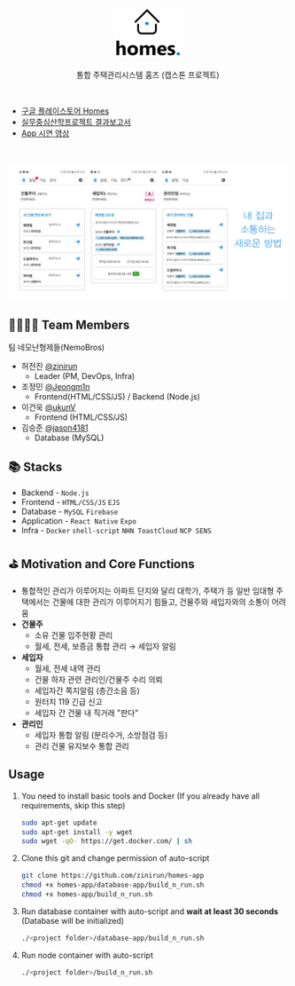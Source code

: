 <p align="center">
<img src="./.github/logo.png" alt="logo" width="125" />
<br />
<br />
통합 주택관리시스템 홈즈 (캡스톤 프로젝트)
</p>
<br />

- [구글 플레이스토어 Homes](https://play.google.com/store/apps/details?id=com.nemobros.homes)
- [실무중심산학프로젝트 결과보고서](./.github/report.pdf)
- [App 시연 영상](https://s3.us-west-2.amazonaws.com/secure.notion-static.com/45795d3a-c2fa-4f6a-8522-611c1c8d992a/vllo.mp4?X-Amz-Algorithm=AWS4-HMAC-SHA256&X-Amz-Credential=AKIAT73L2G45O3KS52Y5%2F20210505%2Fus-west-2%2Fs3%2Faws4_request&X-Amz-Date=20210505T111317Z&X-Amz-Expires=86400&X-Amz-Signature=155ffe0f4c046004364f6d34aa13689272df29bf0bd4b46c2b80940dda5cf8e8&X-Amz-SignedHeaders=host&response-content-disposition=filename%20%3D%22vllo.mp4%22)

<br />
<p align="center">
<img src="./.github/homes.png" alt="homes" />
</p>

## 👨‍👨‍👦‍👦 Team Members
팀 네모난형제들(NemoBros)
- 허전진 [@zinirun](https://github.com/zinirun)
  - Leader (PM, DevOps, Infra)
- 조정민 [@Jeongm1n](https://github.com/Jeongm1n)
  - Frontend(HTML/CSS/JS) / Backend (Node.js)
- 이건욱 [@ukunV](https://github.com/ukunV)
  - Frontend (HTML/CSS/JS)
- 김승준 [@jason4181](https://github.com/jason4181)
  - Database (MySQL)

## 📚 Stacks
- Backend - `Node.js`
- Frontend - `HTML/CSS/JS` `EJS`
- Database - `MySQL` `Firebase`
- Application - `React Native` `Expo`
- Infra - `Docker` `shell-script` `NHN ToastCloud` `NCP SENS`

## ⛳ Motivation and Core Functions
- 통합적인 관리가 이루어지는 아파트 단지와 달리 대학가, 주택가 등 일반 임대형 주택에서는 건물에 대한 관리가 이루어지기 힘들고, 건물주와 세입자와의 소통이 어려움
- **건물주**
    - 소유 건물 입주현황 관리
    - 월세, 전세, 보증금 통합 관리 → 세입자 알림
- **세입자**
    - 월세, 전세 내역 관리
    - 건물 하자 관련 관리인/건물주 수리 의뢰
    - 세입자간 쪽지알림 (층간소음 등)
    - 원터치 119 긴급 신고
    - 세입자 간 건물 내 직거래 "판다"
- **관리인**
    - 세입자 통합 알림 (분리수거, 소방점검 등)
    - 관리 건물 유지보수 통합 관리

## Usage

1. You need to install basic tools and Docker (If you already have all requirements, skip this step)
    ```bash
    sudo apt-get update
    sudo apt-get install -y wget
    sudo wget -qO- https://get.docker.com/ | sh
    ```

2. Clone this git and change permission of auto-script
    ```bash
    git clone https://github.com/zinirun/homes-app
    chmod +x homes-app/database-app/build_n_run.sh
    chmod +x homes-app/build_n_run.sh
    ```

3. Run database container with auto-script and **wait at least 30 seconds** (Database will be initialized)
    ```bash
    ./<project folder>/database-app/build_n_run.sh
    ```

4. Run node container with auto-script
    ```bash
    ./<project folder>/build_n_run.sh
    ```
